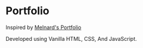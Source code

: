 # Portfolio
Inspired by <a href="https://melnerdz.com/" target="_blank">Melnard's Portfolio</a>

Developed using Vanilla HTML, CSS, And JavaScript.
